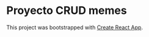 # Proyecto CRUD memes

This project was bootstrapped with [Create React App](https://github.com/facebook/create-react-app).

